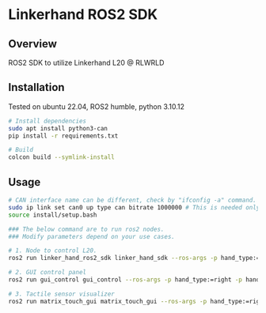 # Linkerhand ROS2 SDK

## Overview
ROS2 SDK to utilize Linkerhand L20 @ RLWRLD 

## Installation  
Tested on ubuntu 22.04, ROS2 humble, python 3.10.12

```bash
# Install dependencies
sudo apt install python3-can
pip install -r requirements.txt

# Build
colcon build --symlink-install
```  

## Usage
```bash
# CAN interface name can be different, check by "ifconfig -a" command.
sudo ip link set can0 up type can bitrate 1000000 # This is needed only once after booting.
source install/setup.bash  

### The below command are to run ros2 nodes.
### Modify parameters depend on your use cases.

# 1. Node to control L20.
ros2 run linker_hand_ros2_sdk linker_hand_sdk --ros-args -p hand_type:=right -p hand_joint:=L20 -p is_touch:=True -p can:=can0

# 2. GUI control panel
ros2 run gui_control gui_control --ros-args -p hand_type:=right -p hand_joint:=L20 -p topic_hz:=30 -p is_touch:=True -p is_arc:=False

# 3. Tactile sensor visualizer
ros2 run matrix_touch_gui matrix_touch_gui --ros-args -p hand_type:=right -p hand_joint:=L20
```
